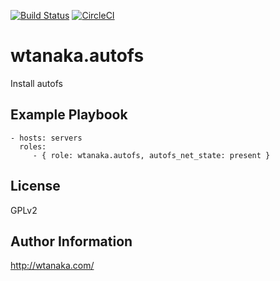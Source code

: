 [![Build Status](https://travis-ci.org/wtanaka/ansible-role-autofs.svg?branch=master)](https://travis-ci.org/wtanaka/ansible-role-autofs)
[![CircleCI](https://circleci.com/gh/wtanaka/ansible-role-autofs.svg?style=svg)](https://circleci.com/gh/wtanaka/ansible-role-autofs)

wtanaka.autofs
==============

Install autofs

Example Playbook
-------------------------

    - hosts: servers
      roles:
         - { role: wtanaka.autofs, autofs_net_state: present }

License
-------

GPLv2

Author Information
------------------

http://wtanaka.com/
